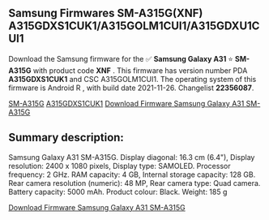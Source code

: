 <h2>Samsung Firmwares SM-A315G(XNF) A315GDXS1CUK1/A315GOLM1CUI1/A315GDXU1CUI1</h2>
Download the Samsung firmware for the ✅ <strong>Samsung Galaxy A31 </strong> ⭐ <strong>SM-A315G</strong> with product code <strong>XNF</strong> . This firmware has version number PDA <strong>A315GDXS1CUK1</strong> and CSC A315GOLM1CUI1. The operating system of this firmware is Android R , with build date 2021-11-26. Changelist <strong>22356087</strong>.


[SM-A315G](https://samfirm.shop/samsung/model/SM-A315G)
[A315GDXS1CUK1](https://samfirm.shop/samsung/pda/A315GDXS1CUK1)
[Download Firmware Samsung Galaxy A31 SM-A315G](https://samfirm.shop/samsung/firmware/477878)
<h2>Summary description:</h2>
<p>Samsung Galaxy A31 SM-A315G. Display diagonal: 16.3 cm (6.4"), Display resolution: 2400 x 1080 pixels, Display type: SAMOLED. Processor frequency: 2 GHz. RAM capacity: 4 GB, Internal storage capacity: 128 GB. Rear camera resolution (numeric): 48 MP, Rear camera type: Quad camera. Battery capacity: 5000 mAh. Product colour: Black. Weight: 185 g</p>


[Download Firmware Samsung Galaxy A31 SM-A315G](https://samfirm.shop/samsung/firmware/477878)
